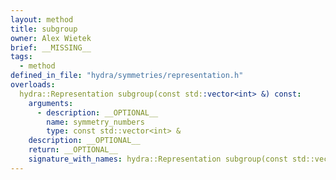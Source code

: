 ```yaml
---
layout: method
title: subgroup
owner: Alex Wietek
brief: __MISSING__
tags:
  - method
defined_in_file: "hydra/symmetries/representation.h"
overloads:
  hydra::Representation subgroup(const std::vector<int> &) const:
    arguments:
      - description: __OPTIONAL__
        name: symmetry_numbers
        type: const std::vector<int> &
    description: __OPTIONAL__
    return: __OPTIONAL__
    signature_with_names: hydra::Representation subgroup(const std::vector<int> & symmetry_numbers) const
---
```

